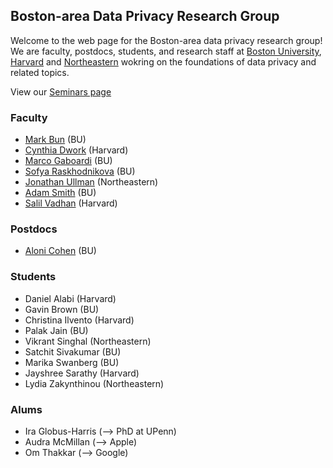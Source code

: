 ## Boston-area Data Privacy Research Group


Welcome to the web page for the Boston-area data privacy research group! We are faculty, postdocs, students, and research staff at [Boston University](http://bu.edu), [Harvard](http://harvar.edu) and [Northeastern](http://neu.edu) wokring on the foundations of data privacy and related topics. 

View our [Seminars page](https://bostondataprivacy.github.io/seminars/)

### Faculty 

- [Mark Bun](https://cs-people.bu.edu/mbun/) (BU)
- [Cynthia Dwork](https://dwork.seas.harvard.edu/) (Harvard)
- [Marco Gaboardi](https://cs-people.bu.edu/gaboardi/) (BU)
- [Sofya Raskhodnikova](https://cs-people.bu.edu/sofya/) (BU)
- [Jonathan Ullman](https://www.ccs.neu.edu/home/jullman/) (Northeastern)
- [Adam Smith](https://cs-people.bu.edu/ads22/) (BU)
- [Salil Vadhan](https://salil.seas.harvard.edu) (Harvard)

### Postdocs

- [Aloni Cohen](https://aloni.net/) (BU)

### Students 

- Daniel Alabi (Harvard)
- Gavin Brown (BU)
- Christina Ilvento (Harvard)
- Palak Jain  (BU)
- Vikrant Singhal (Northeastern)
- Satchit Sivakumar (BU)
- Marika Swanberg (BU)
- Jayshree Sarathy (Harvard)
- Lydia Zakynthinou (Northeastern)


### Alums 

- Ira Globus-Harris (--> PhD at UPenn)
- Audra McMillan (--> Apple)
- Om Thakkar (--> Google)



